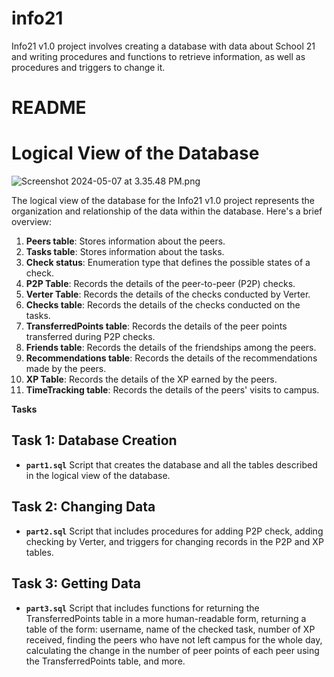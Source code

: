 # info21
Info21 v1.0 project involves creating a database with data about School 21 and writing procedures and functions to retrieve information, as well as procedures and triggers to change it.
# README

# **Logical View of the Database**

![Screenshot 2024-05-07 at 3.35.48 PM.png](info21/img/Screenshot_2024-05-07_at_3.35.48_PM.png)

The logical view of the database for the Info21 v1.0 project represents the organization and relationship of the data within the database. Here's a brief overview:

1. **Peers table**: Stores information about the peers.
2. **Tasks table**: Stores information about the tasks.
3. **Check status**: Enumeration type that defines the possible states of a check.
4. **P2P Table**: Records the details of the peer-to-peer (P2P) checks.
5. **Verter Table**: Records the details of the checks conducted by Verter.
6. **Checks table**: Records the details of the checks conducted on the tasks.
7. **TransferredPoints table**: Records the details of the peer points transferred during P2P checks.
8. **Friends table**: Records the details of the friendships among the peers.
9. **Recommendations table**: Records the details of the recommendations made by the peers.
10. **XP Table**: Records the details of the XP earned by the peers.
11. **TimeTracking table**: Records the details of the peers' visits to campus.

**Tasks**

## **Task 1: Database Creation**

- **`part1.sql`** Script that creates the database and all the tables described in the logical view of the database.

## **Task 2: Changing Data**

- **`part2.sql`** Script that includes procedures for adding P2P check, adding checking by Verter, and triggers for changing records in the P2P and XP tables.

## **Task 3: Getting Data**

- **`part3.sql`** Script that includes functions for returning the TransferredPoints table in a more human-readable form, returning a table of the form: username, name of the checked task, number of XP received, finding the peers who have not left campus for the whole day, calculating the change in the number of peer points of each peer using the TransferredPoints table, and more.
